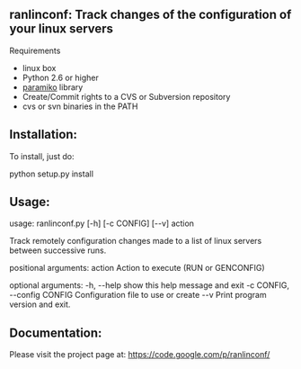 ## ranlinconf: Track changes of the configuration of your linux servers

Requirements
* linux box
* Python 2.6 or higher
* [paramiko](http://www.lag.net/paramiko/) library
* Create/Commit rights to a CVS or Subversion repository
* cvs or svn binaries in the PATH

Installation:
-------------

To install, just do:

python setup.py install

Usage:
------

usage: ranlinconf.py [-h] [-c CONFIG] [--v] action

Track remotely configuration changes made to a list of linux servers between
successive runs.

positional arguments:
  action                Action to execute (RUN or GENCONFIG)

optional arguments:
  -h, --help            show this help message and exit
  -c CONFIG, --config CONFIG
                        Configuration file to use or create
  --v                   Print program version and exit.

Documentation:
--------------

Please visit the project page at: https://code.google.com/p/ranlinconf/

